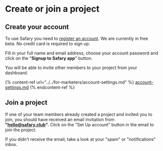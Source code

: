 # Create or join a project

## Create your account&#x20;

To use Safary you need to [register an account](https://app.safary.club/signup). We are currently in free beta. No credit card is required to sign up.&#x20;

Fill in your full name and email address, choose your account password and click on the "**Signup to Safary app**" button.&#x20;

You will be able to invite other members to your project from your dashboard.&#x20;

{% content-ref url="../../for-marketers/account-settings.md" %}
[account-settings.md](../../for-marketers/account-settings.md)
{% endcontent-ref %}

## Join a project&#x20;

If one of your team members already created a project and invited you to join, you should have received an email invitation from **"hello@safary.club".** Click on the "Set Up account" button in the email to join the project.&#x20;

If you didn't receive the email, take a look at your "spam" or "notifications" inbox.

<figure><img src="../../.gitbook/assets/Capture d’écran 2022-12-09 à 10.16.28.png" alt=""><figcaption></figcaption></figure>
